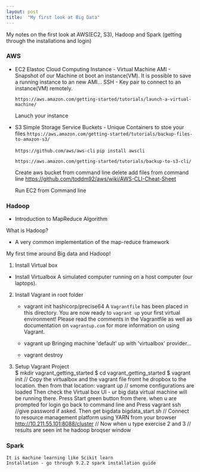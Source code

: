 ```yaml
---
layout: post
title:  "My first look at Big Data"
---
```


My notes on the first look at AWS(EC2, S3), Hadoop and Spark (getting through the installations and login)

### AWS
- EC2 Elastoc Cloud Computing
    Instance - Virtual Machine
    AMI - Snapshot of our Machine ot boot an instance(VM). It is possible to save a running instance to an new AMI...
    SSH - Key pair to connect to an instance(VM) remotely.

    `https://aws.amazon.com/getting-started/tutorials/launch-a-virtual-machine/`

    Lanuch your instance
- S3 Simple Storage Service
    Buckets - Unique Containers to stoe your files
    `https://aws.amazon.com/getting-started/tutorials/backup-files-to-amazon-s3/`

    `https://github.com/aws/aws-cli`
    `pip install awscli`

    `https://aws.amazon.com/getting-started/tutorials/backup-to-s3-cli/`

    Create aws bucket from command line
    delete add files from command line
    https://github.com/toddm92/aws/wiki/AWS-CLI-Cheat-Sheet

    Run EC2 from Command line

### Hadoop

- Introduction to MapReduce Algorithm

What is Hadoop?
- A very common implementation of the map-reduce framework

My first time around Big data and Hadoop!
1. Install Virtual box

- Install Virtualbox
    A simulated computer running on a host computer (our laptops).

2. Install Vagrant in root folder
    - vagrant init hashicorp/precise64
        A `Vagrantfile` has been placed in this directory. You are now
        ready to `vagrant up` your first virtual environment! Please read
        the comments in the Vagrantfile as well as documentation on
        `vagrantup.com` for more information on using Vagrant.

    - vagrant up
        Bringing machine 'default' up with 'virtualbox' provider...
    
    - vagrant destroy

3. Setup Vagrant Project   
    $ mkdir vagrant_getting_started
    $ cd vagrant_getting_started
    $ vagrant init
    // Copy the virtualbox and the vagrant file fromt he dropbox to the location. then from that location:
    vagrant up
    // smome configurations are loaded
    Then check the Virtual box UI - ur big data virtual machine will be running there. Press Start green button from there. when u are prompted for login go back to command line and Press
    vagrant ssh
    //give password if asked. Then get bigdata
    bigdata_start.sh 
    // Connect to resource management platform using YARN from your browser
    http://10.211.55.101:8088/cluster
    // Now when u type exercise 2 and 3
    // results are seen int he hadoop broqser window
    

### Spark
    It is machine learning like Scikit learn 
    Installation - go through 9.2.2 spark installation guide
    